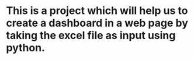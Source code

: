 # This is a project which will help us to create a dashboard in a web page by taking the excel file as input using python.